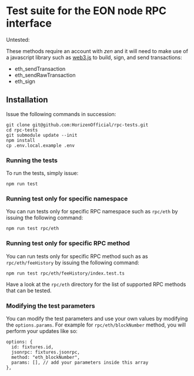 # Test suite for the EON node RPC interface

Untested:

These methods require an account with _zen_ and it will need to make use of a javascript library such as [web3.js](https://github.com/web3/web3.js) to build, sign, and send transactions:

- eth_sendTransaction
- eth_sendRawTransaction
- eth_sign

## Installation

Issue the following commands in succession:

    git clone git@github.com:HorizenOfficial/rpc-tests.git
    cd rpc-tests
    git submodule update --init
    npm install
    cp .env.local.example .env

### Running the tests

To run the tests, simply issue:

    npm run test

### Running test only for specific namespace

You can run tests only for specific RPC namespace such as `rpc/eth` by issuing the following command:

    npm run test rpc/eth

### Running test only for specific RPC method

You can run tests only for specific RPC method such as as `rpc/eth/feeHistory` by issuing the following command:

    npm run test rpc/eth/feeHistory/index.test.ts

Have a look at the `rpc/eth` directory for the list of supported RPC methods that can be tested.

### Modifying the test parameters

You can modify the test parameters and use your own values by modifying the `options.params`. For example for `rpc/eth/blockNumber` method, you will perform your updates like so:

    options: {
      id: fixtures.id,
      jsonrpc: fixtures.jsonrpc,
      method: "eth_blockNumber",
      params: [], // add your parameters inside this array
    },